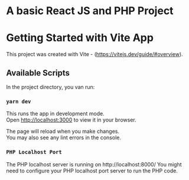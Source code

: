 # A basic React JS and PHP Project

# Getting Started with Vite App

This project was created with Vite - (https://vitejs.dev/guide/#overview).

## Available Scripts

In the project directory, you van run:

### `yarn dev`

This runs the app in development mode.\
Open [http://localhost:3000](http://localhost:3000) to view it in your browser.

The page will reload when you make changes.\
You may also see any lint errors in the console.

### `PHP Localhost Port`

The PHP localhost server is running on http://localhost:8000/
You might need to configure your PHP localhost port server to run the PHP code.
